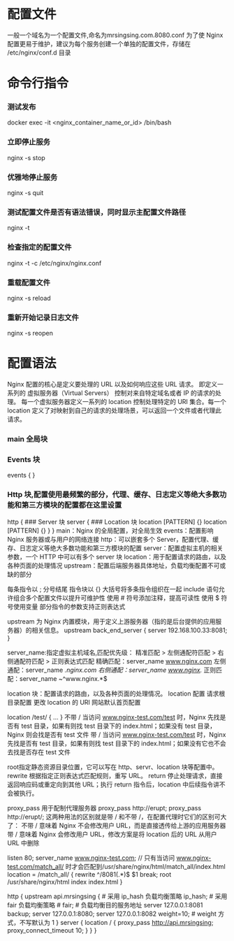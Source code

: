 # 配置文件

一般一个域名为一个配置文件,命名为mrsingsing.com.8080.conf
为了使 Nginx 配置更易于维护，建议为每个服务创建一个单独的配置文件，存储在 /etc/nginx/conf.d 目录


# 命令行指令

### 测试发布
docker exec -it <nginx_container_name_or_id> /bin/bash
### 立即停止服务
nginx -s stop
### 优雅地停止服务
nginx -s quit
### 测试配置文件是否有语法错误，同时显示主配置文件路径
nginx -t
### 检查指定的配置文件
nginx -t -c /etc/nginx/nginx.conf
### 重载配置文件
nginx -s reload
### 重新开始记录日志文件
nginx -s reopen

# 配置语法
Nginx 配置的核心是定义要处理的 URL 以及如何响应这些 URL 请求。
即定义一系列的 虚拟服务器（Virtual Servers） 控制对来自特定域名或者 IP 的请求的处理。
每一个虚拟服务器定义一系列的 location 控制处理特定的 URI 集合。每一个 location 定义了对映射到自己的请求的处理场景，可以返回一个文件或者代理此请求。
### main 全局块
### Events 块
events {
}
### Http 块,配置使用最频繁的部分，代理、缓存、日志定义等绝大多数功能和第三方模块的配置都在这里设置
http {
    ### Server 块
    server {
        ### Location 块
        location [PATTERN] {}
        location [PATTERN] {}
    }
}
main：Nginx 的全局配置，对全局生效
events：配置影响 Nginx 服务器或与用户的网络连接
http：可以嵌套多个 Server，配置代理、缓存、日志定义等绝大多数功能和第三方模块的配置
server：配置虚拟主机的相关参数，一个 HTTP 中可以有多个 server 块
location：用于配置请求的路由，以及各种页面的处理情况
upstream：配置后端服务器具体地址，负载均衡配置不可或缺的部分

每条指令以 ; 分号结尾
指令块以 {} 大括号将多条指令组织在一起
include 语句允许组合多个配置文件以提升可维护性
使用 # 符号添加注释，提高可读性
使用 $ 符号使用变量
部分指令的参数支持正则表达式

upstream 为 Nginx 内置模块，用于定义上游服务器（指的是后台提供的应用服务器）的相关信息。
upstream back_end_server {
server 192.168.100.33:8081;
}

server_name:指定虚拟主机域名,匹配优先级： 精准匹配 > 左侧通配符匹配 > 右侧通配符匹配 > 正则表达式匹配
精确匹配：server_name www.nginx.com
左侧通配：server_name *.nginx.com
右侧通配：server_name www.nginx.*
正则匹配：server_name ~^www\.nginx\.*$


location 块：配置请求的路由，以及各种页面的处理情况。
location 配置
请求根目录配置
更改 location 的 URI
网站默认首页配置

location /test/ {
...
}
不带 / 当访问 www.nginx-test.com/test 时，Nginx 先找是否有 test 目录，如果有则找 test 目录下的 index.html；如果没有 test 目录，Nginx 则会找是否有 test 文件
带 / 当访问 www.nginx-test.com/test 时，Nginx 先找是否有 test 目录，如果有则找 test 目录下的 index.html；如果没有它也不会去找是否存在 test 文件


root指定静态资源目录位置，它可以写在 http、servr、location 块等配置中。
rewrite 根据指定正则表达式匹配规则，重写 URL。
return 停止处理请求，直接返回响应码或重定向到其他 URL；执行 return 指令后，location 中后续指令讲不会被执行。

proxy_pass 用于配制代理服务器
proxy_pass http://erupt;
proxy_pass http://erupt/;
这两种用法的区别就是带 / 和不带 /，在配置代理时它们的区别可大了：
不带 / 意味着 Nginx 不会修改用户 URL，而是直接透传给上游的应用服务器
带 / 意味着 Nginx 会修改用户 URL，修改方案是将 location 后的 URL 从用户 URL 中删除

listen  80;
server_name www.nginx-test.com;
// 只有当访问 www.nginx-test.com/match_all/ 时才会匹配到/usr/share/nginx/html/match_all/index.html
location = /match_all/ {
    rewrite ^/8081(.*)$ $1 break;
    root  /usr/share/nginx/html
    index index.html
}



http {
    upstream api.mrsingsing {
    # 采用 ip_hash 负载均衡策略
    ip_hash;
    # 采用 fair 负载均衡策略
    # fair;
    # 负载均衡目的服务地址
    server 127.0.0.1:8081 backup;
    server 127.0.0.1:8080;
    server 127.0.0.1:8082 weight=10;  # weight 方式，不写默认为 1
    }
    server {
        location / {
        proxy_pass http://api.mrsingsing;
        proxy_connect_timeout 10;
        }
    }
}


